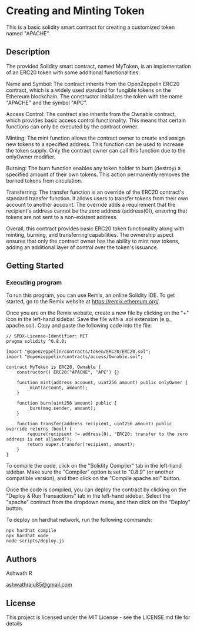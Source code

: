 # Creating and Minting Token

This is a basic solidity smart contract for creating a customized token named "APACHE".

## Description

The provided Solidity smart contract, named MyToken, is an implementation of an ERC20 token with some additional functionalities. 

Name and Symbol: The contract inherits from the OpenZeppelin ERC20 contract, which is a widely used standard for fungible tokens on the Ethereum blockchain. The constructor initializes the token with the name "APACHE" and the symbol "APC".

Access Control: The contract also inherits from the Ownable contract, which provides basic access control functionality. This means that certain functions can only be executed by the contract owner.

Minting: The mint function allows the contract owner to create and assign new tokens to a specified address. This function can be used to increase the token supply. Only the contract owner can call this function due to the onlyOwner modifier.

Burning: The burn function enables any token holder to burn (destroy) a specified amount of their own tokens. This action permanently removes the burned tokens from circulation.

Transferring: The transfer function is an override of the ERC20 contract's standard transfer function. It allows users to transfer tokens from their own account to another account. The override adds a requirement that the recipient's address cannot be the zero address (address(0)), ensuring that tokens are not sent to a non-existent address.

Overall, this contract provides basic ERC20 token functionality along with minting, burning, and transferring capabilities. The ownership aspect ensures that only the contract owner has the ability to mint new tokens, adding an additional layer of control over the token's issuance.

## Getting Started

### Executing program

To run this program, you can use Remix, an online Solidity IDE. To get started, go to the Remix website at https://remix.ethereum.org/.

Once you are on the Remix website, create a new file by clicking on the "+" icon in the left-hand sidebar. Save the file with a .sol extension (e.g., apache.sol). Copy and paste the following code into the file:

```
// SPDX-License-Identifier: MIT
pragma solidity ^0.8.0;

import "@openzeppelin/contracts/token/ERC20/ERC20.sol";
import "@openzeppelin/contracts/access/Ownable.sol";

contract MyToken is ERC20, Ownable {
    constructor() ERC20("APACHE", "APC") {}

    function mint(address account, uint256 amount) public onlyOwner {
        _mint(account, amount);
    }

    function burn(uint256 amount) public {
        _burn(msg.sender, amount);
    }

    function transfer(address recipient, uint256 amount) public override returns (bool) {
        require(recipient != address(0), "ERC20: transfer to the zero address is not allowed");
        return super.transfer(recipient, amount);
    }
}

```

To compile the code, click on the "Solidity Compiler" tab in the left-hand sidebar. Make sure the "Compiler" option is set to "0.8.9" (or another compatible version), and then click on the "Compile apache.sol" button.

Once the code is compiled, you can deploy the contract by clicking on the "Deploy & Run Transactions" tab in the left-hand sidebar. Select the "apache" contract from the dropdown menu, and then click on the "Deploy" button.

To deploy on hardhat network, run the following commands:

```
npx hardhat compile
npx hardhat node
node scripts/deploy.js

```


## Authors

Ashwath R

ashwathraju85@gmail.com


## License

This project is licensed under the MIT License - see the LICENSE.md file for details
